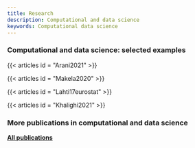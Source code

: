 ```yaml
---
title: Research
description: Computational and data science
keywords: Computational data science
---
```




### Computational and data science: selected examples


{{< articles id = "Arani2021" >}}

{{< articles id = "Makela2020" >}}

{{< articles id = "Lahti17eurostat" >}}

{{< articles id = "Khalighi2021" >}}



### More publications in computational and data science

[**All publications**](/research/all)





